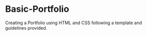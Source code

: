 # Basic-Portfolio

Creating a Portfolio using HTML and CSS following a template and guidelines provided.
